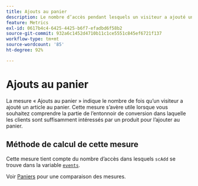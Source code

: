 ```yaml
---
title: Ajouts au panier
description: Le nombre d’accès pendant lesquels un visiteur a ajouté un produit au panier.
feature: Metrics
exl-id: 0617b4c4-6425-4425-b6f7-efadbd6f58b2
source-git-commit: 932a6c1452d4710b11c1ce5551c845ef6721f137
workflow-type: tm+mt
source-wordcount: '85'
ht-degree: 92%

---
```


# Ajouts au panier

La mesure « Ajouts au panier » indique le nombre de fois qu’un visiteur a ajouté un article au panier. Cette mesure s’avère utile lorsque vous souhaitez comprendre la partie de l’entonnoir de conversion dans laquelle les clients sont suffisamment intéressés par un produit pour l’ajouter au panier.

## Méthode de calcul de cette mesure

Cette mesure tient compte du nombre d’accès dans lesquels `scAdd` se trouve dans la variable [`events`](/help/implement/vars/page-vars/events/events-overview.md).

Voir [Paniers](carts.md) pour une comparaison des mesures.

